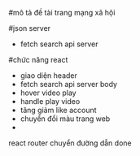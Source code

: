 #mô tả đề tài
trang mạng xã hội

#json server
- fetch search api server 


#chức năng 
react 
- giao diện 
header 
- fetch search api server 
body
- hover video play
- handle play video
- tăng giảm like
account
- chuyển đổi màu trang web
-
react router chuyển đường dẫn 
done